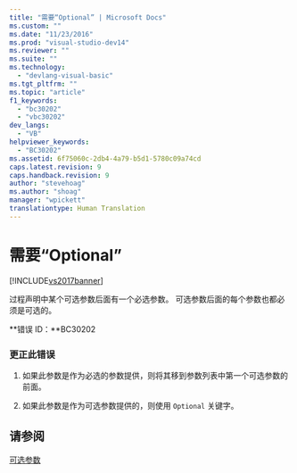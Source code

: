 ```yaml
---
title: "需要“Optional” | Microsoft Docs"
ms.custom: ""
ms.date: "11/23/2016"
ms.prod: "visual-studio-dev14"
ms.reviewer: ""
ms.suite: ""
ms.technology: 
  - "devlang-visual-basic"
ms.tgt_pltfrm: ""
ms.topic: "article"
f1_keywords: 
  - "bc30202"
  - "vbc30202"
dev_langs: 
  - "VB"
helpviewer_keywords: 
  - "BC30202"
ms.assetid: 6f75060c-2db4-4a79-b5d1-5780c09a74cd
caps.latest.revision: 9
caps.handback.revision: 9
author: "stevehoag"
ms.author: "shoag"
manager: "wpickett"
translationtype: Human Translation
---
```

# 需要“Optional”
[!INCLUDE[vs2017banner](../../../csharp/includes/vs2017banner.md)]

过程声明中某个可选参数后面有一个必选参数。  可选参数后面的每个参数也都必须是可选的。  
  
 **错误 ID：**BC30202  
  
### 更正此错误  
  
1.  如果此参数是作为必选的参数提供，则将其移到参数列表中第一个可选参数的前面。  
  
2.  如果此参数是作为可选参数提供的，则使用 `Optional` 关键字。  
  
## 请参阅  
 [可选参数](../../../visual-basic/programming-guide/language-features/procedures/optional-parameters.md)